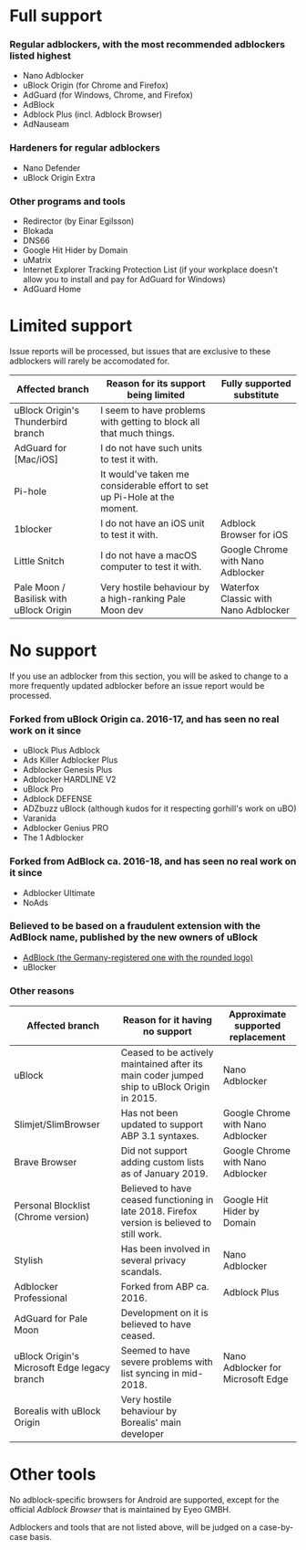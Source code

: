 # Full support

### Regular adblockers, with the most recommended adblockers listed highest

* Nano Adblocker
* uBlock Origin (for Chrome and Firefox)
* AdGuard (for Windows, Chrome, and Firefox)
* AdBlock
* Adblock Plus (incl. Adblock Browser)
* AdNauseam

### Hardeners for regular adblockers

* Nano Defender
* uBlock Origin Extra

### Other programs and tools

* Redirector (by Einar Egilsson)
* Blokada
* DNS66
* Google Hit Hider by Domain
* uMatrix
* Internet Explorer Tracking Protection List (if your workplace doesn't allow you to install and pay for AdGuard for Windows)
* AdGuard Home

# Limited support

Issue reports will be processed, but issues that are exclusive to these adblockers will rarely be accomodated for.

| Affected branch | Reason for its support being limited | Fully supported substitute |
| - | - | - |
| uBlock Origin's Thunderbird branch | I seem to have problems with getting to block all that much things. | |
| AdGuard for [Mac/iOS] | I do not have such units to test it with. | |
| Pi-hole | It would've taken me considerable effort to set up Pi-Hole at the moment. | |
| 1blocker | I do not have an iOS unit to test it with. | Adblock Browser for iOS | |
| Little Snitch | I do not have a macOS computer to test it with. | Google Chrome with Nano Adblocker | |
| Pale Moon / Basilisk with uBlock Origin | Very hostile behaviour by a high-ranking Pale Moon dev | Waterfox Classic with Nano Adblocker | 

# No support

If you use an adblocker from this section, you will be asked to change to a more frequently updated adblocker before an issue report would be processed.

### Forked from uBlock Origin ca. 2016-17, and has seen no real work on it since

* uBlock Plus Adblock
* Ads Killer Adblocker Plus
* Adblocker Genesis Plus
* Adblocker HARDLINE V2
* uBlock Pro
* Adblock DEFENSE
* ADZbuzz uBlock (although kudos for it respecting gorhill's work on uBO)
* Varanida
* Adblocker Genius PRO
* The 1 Adblocker

### Forked from AdBlock ca. 2016-18, and has seen no real work on it since

* Adblocker Ultimate
* NoAds

### Believed to be based on a fraudulent extension with the AdBlock name, published by the new owners of uBlock

* [AdBlock (the Germany-registered one with the rounded logo)](https://chrome.google.com/webstore/detail/adblock/dgpfeomibahlpbobpnjpcobpechebadh)
* uBlocker

### Other reasons

| Affected branch | Reason for it having no support | Approximate supported replacement |
| - | - | - |
| uBlock | Ceased to be actively maintained after its main coder jumped ship to uBlock Origin in 2015. | Nano Adblocker |
| Slimjet/SlimBrowser | Has not been updated to support ABP 3.1 syntaxes. | Google Chrome with Nano Adblocker |
| Brave Browser | Did not support adding custom lists as of January 2019. | Google Chrome with Nano Adblocker |
| Personal Blocklist (Chrome version) | Believed to have ceased functioning in late 2018. Firefox version is believed to still work. | Google Hit Hider by Domain |
| Stylish | Has been involved in several privacy scandals. | Nano Adblocker |
| Adblocker Professional | Forked from ABP ca. 2016. | Adblock Plus |
| AdGuard for Pale Moon | Development on it is believed to have ceased. | |
| uBlock Origin's Microsoft Edge legacy branch | Seemed to have severe problems with list syncing in mid-2018. | Nano Adblocker for Microsoft Edge |
| Borealis with uBlock Origin | Very hostile behaviour by Borealis' main developer | |

# Other tools

No adblock-specific browsers for Android are supported, except for the official *Adblock Browser* that is maintained by Eyeo GMBH.

Adblockers and tools that are not listed above, will be judged on a case-by-case basis.
